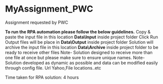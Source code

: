 # MyAssignment_PWC
Assignment requested by PWC

**To run the RPA automation please follow the below guidelines.**
Copy & paste the input file in this location **Data\Input** inside project folder
Click Run
Output files will be place in **Data\Output** inside project folder
Solution will archive the input file in this location **Data\Archive** inside project folder to be ready to receive other files
Note- Solution designed to receive more than one file at once but please make sure to ensure unique names.
Note- Solution developed as dynamic as possible and data can be modified easily through config file. Url Yahoo,File locations..etc

Time taken for RPA solution: 4 hours
